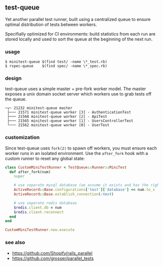 ## test-queue

Yet another parallel test runner, built using a centralized queue to ensure
optimal distribution of tests between workers.

Specifially optimized for CI environments: build statistics from each run
are stored locally and used to sort the queue at the beginning of the
next run.

### usage

```
$ minitest-queue $(find test/ -name \*_test.rb)
$ rspec-queue    $(find spec/ -name \*_spec.rb)
```

### design

test-queue uses a simple master + pre-fork worker model. The master
exposes a unix domain socket server which workers use to grab tests off
the queue.

```
─┬─ 21232 minitest-queue master
 ├─── 21571 minitest-queue worker [3] - AuthenticationTest
 ├─── 21568 minitest-queue worker [2] - ApiTest
 ├─── 21565 minitest-queue worker [1] - UsersControllerTest
 └─── 21562 minitest-queue worker [0] - UserTest
```

### customization

Since test-queue uses `fork(2)` to spawn off workers, you must ensure each worker
runs in an isolated environment. Use the `after_fork` hook with a custom
runner to reset any global state:

``` ruby
class CustomMiniTestRunner < TestQueue::Runner::MiniTest
  def after_fork(num)
    super

    # use separate mysql database (we assume it exists and has the right schema already)
    ActiveRecord::Base.configurations['test']['database'] << num.to_s
    ActiveRecord::Base.establish_connection(:test)

    # use separate redis database
    $redis.client.db = num
    $redis.client.reconnect
  end
end

CustomMiniTestRunner.new.execute
```

### see also

  * https://github.com/Shopify/rails_parallel
  * https://github.com/grosser/parallel_tests
